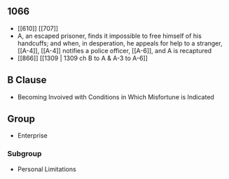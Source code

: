 ## 1066
- [[610]] [[707]] 
- A, an escaped prisoner, finds it impossible to free himself of his handcuffs; and when, in desperation, he appeals for help to a stranger, [[A-4]], [[A-4]] notifies a police officer, [[A-6]], and A is recaptured
- [[866]] [[1309 | 1309 ch B to A &amp; A-3 to A-6]] 

## B Clause
- Becoming Invoived with Conditions in Which Misfortune is Indicated

## Group
- Enterprise

### Subgroup
- Personal Limitations

